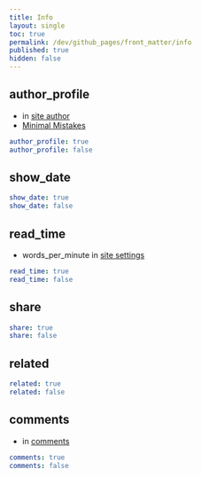 ```yaml
---
title: Info
layout: single
toc: true
permalink: /dev/github_pages/front_matter/info
published: true
hidden: false
---
```


<head>
  <base target="_blank">
</head>



## author_profile

- in [site author](/dev/github_pages/config/setting/info#site-author)
- [Minimal Mistakes](https://mmistakes.github.io/minimal-mistakes/docs/layouts/#author-profile)

```yml
author_profile: true
author_profile: false
```



## show_date

```yml
show_date: true
show_date: false
```



## read_time

- words_per_minute in [site settings](/dev/github_pages/config/setting/info#site-settings)

```yml
read_time: true
read_time: false
```



## share

```yml
share: true
share: false
```



## related

```yml
related: true
related: false
```



## comments

- in [comments](/dev/github_pages/config/setting/tool#comments)

```yml
comments: true
comments: false
```
